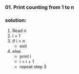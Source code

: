 ### 01. Print counting from 1 to n

### solution:

1. Read n
2. i = 1
3. if i > n
   - exit
4. else
   - print i
   - i = i + 1
   - repeat step 3
